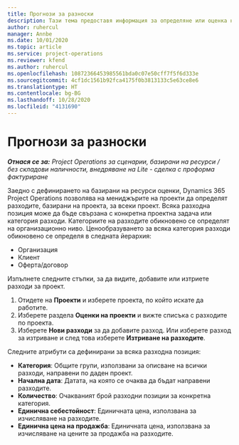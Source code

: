 ```yaml
---
title: Прогнози за разноски
description: Тази тема предоставя информация за определяне или оценка на разходи, базирани на проекти.
author: ruhercul
manager: Annbe
ms.date: 10/01/2020
ms.topic: article
ms.service: project-operations
ms.reviewer: kfend
ms.author: ruhercul
ms.openlocfilehash: 10872366453985561bda0c07e50cff7f5f6d333e
ms.sourcegitcommit: 4cf1dc1561b92fca4175f0b3813133c5e63ce8e6
ms.translationtype: HT
ms.contentlocale: bg-BG
ms.lasthandoff: 10/28/2020
ms.locfileid: "4131690"
---
```

# <a name="expense-estimates"></a>Прогнози за разноски
_**Отнася се за:** Project Operations за сценарии, базирани на ресурси / без складови наличности, внедряване на Lite - сделка с проформа фактуриране_

Заедно с дефинирането на базирани на ресурси оценки, Dynamics 365 Project Operations позволява на мениджърите на проекти да определят разходите, базирани на проекта, за всеки проект. Всяка разходна позиция може да бъде свързана с конкретна проектна задача или категория разходи. Категориите на разходите обикновено се определят на организационно ниво. Ценообразуването за всяка категория разходи обикновено се определя в следната йерархия:

- Организация
- Клиент
- Оферта/договор

Изпълнете следните стъпки, за да видите, добавите или изтриете разходи за проект.

1. Отидете на **Проекти** и изберете проекта, по който искате да работите.
2. Изберете раздела **Оценки на проекти** и вижте списъка с разходите по проекта.
3. Изберете **Нови разходи** за да добавите разход. Или изберете разход за изтриване и след това изберете **Изтриване на разходите**.

Следните атрибути са дефинирани за всяка разходна позиция:

- **Категория**: Общите групи, използвани за описване на всички разходи, направени по даден проект.
- **Начална дата**: Датата, на която се очаква да бъдат направени разходите.
- **Количество**: Очакваният брой разходни позиции за конкретна категория.
- **Единична себестойност**: Единичната цена, използвана за изчисляване на разходите.
- **Единична цена на продажба**: Единичната цена, използвана за изчисляване на цените за продажба на разходите.


